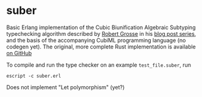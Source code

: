 # suber

Basic Erlang implementation of the Cubic Biunification Algebraic Subtyping typechecking algorithm described by [Robert Grosse](https://github.com/Storyyeller) in his [blog post series](https://blog.polybdenum.com/2020/07/04/subtype-inference-by-example-part-1-introducing-cubiml.html), and the basis of the accompanying CubiML programming language (no codegen yet). The original, more complete Rust implementation is available [on GitHub](https://github.com/Storyyeller/cubiml-demo)

To compile and run the type checker on an example `test_file.suber`, run
```
escript -c suber.erl
```

Does not implement "Let polymorphism" (yet?)

